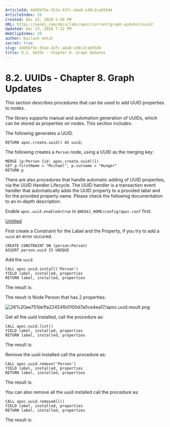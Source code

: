 ```yaml
---
ArticleId: 4dd5bf5e-551e-43fc-aba8-e30c2ca655d4
ArticleIndex: 26
Created: Dec 23, 2020 5:58 PM
URL: https://neo4j.com/docs/labs/apoc/current/graph-updates/uuid/
Updated: Dec 23, 2020 7:32 PM
WebClipIndex: 26
author: Kailash Vetal
secret: true
slug: 4dd5bf5e-551e-43fc-aba8-e30c2ca655d4
title: 8.2. UUIDs - Chapter 8. Graph Updates
---
```

#  8.2. UUIDs - Chapter 8. Graph Updates
This section describes procedures that can be used to add UUID properties to nodes.

The library supports manual and automation generation of UUIDs, which can be stored as properties on nodes. This section includes:

The following generates a UUID.

```
RETURN apoc.create.uuid() AS uuid;
```

The following creates a `Person` node, using a UUID as the merging key:

```
MERGE (p:Person {id: apoc.create.uuid()})
SET p.firstName = "Michael", p.surname = "Hunger"
RETURN p
```

There are also procedures that handle automatic adding of UUID properties, via the UUID Handler Lifecycle. The UUID handler is a transaction event handler that automatically adds the UUID property to a provided label and for the provided property name. Please check the following documentation to an in-depth description.

Enable `apoc.uuid.enabled=true` in `$NEO4J_HOME/config/apoc.conf` first.

[Untitled](26%20ae751de1fa22454fb0100d7a0ce4ea17/Untitled%20Database%20ea1e215952bd42af8fd6e32de61ba9a4.csv)

First create a Constraint for the Label and the Property, if you try to add a `uuid` an error occured.

```
CREATE CONSTRAINT ON (person:Person)
ASSERT person.uuid IS UNIQUE
```

Add the `uuid`:

```
CALL apoc.uuid.install('Person')
YIELD label, installed, properties
RETURN label, installed, properties
```

The result is:

The result is Node Person that has 2 properties:

![26%20ae751de1fa22454fb0100d7a0ce4ea17/apoc.uuid.result.png](26%20ae751de1fa22454fb0100d7a0ce4ea17/apoc.uuid.result.png)

Get all the uuid installed, call the procedure as:

```
CALL apoc.uuid.list()
YIELD label, installed, properties
RETURN label, installed, properties
```

The result is:

Remove the uuid installed call the procedure as:

```
CALL apoc.uuid.remove('Person')
YIELD label, installed, properties
RETURN label, installed, properties
```

The result is:

You can also remove all the uuid installed call the procedure as:

```
CALL apoc.uuid.removeAll()
YIELD label, installed, properties
RETURN label, installed, properties
```

The result is:
